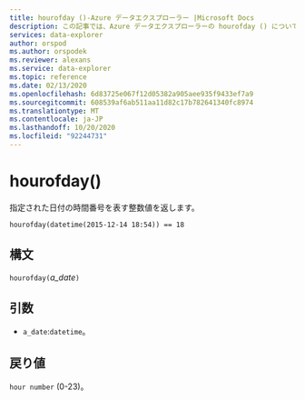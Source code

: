 ```yaml
---
title: hourofday ()-Azure データエクスプローラー |Microsoft Docs
description: この記事では、Azure データエクスプローラーの hourofday () について説明します。
services: data-explorer
author: orspod
ms.author: orspodek
ms.reviewer: alexans
ms.service: data-explorer
ms.topic: reference
ms.date: 02/13/2020
ms.openlocfilehash: 6d83725e067f12d05382a905aee935f9433ef7a9
ms.sourcegitcommit: 608539af6ab511aa11d82c17b782641340fc8974
ms.translationtype: MT
ms.contentlocale: ja-JP
ms.lasthandoff: 10/20/2020
ms.locfileid: "92244731"
---
```

# <a name="hourofday"></a>hourofday()

指定された日付の時間番号を表す整数値を返します。

```kusto
hourofday(datetime(2015-12-14 18:54)) == 18
```

## <a name="syntax"></a>構文

`hourofday(`*a_date*`)`

## <a name="arguments"></a>引数

* `a_date`:`datetime`。

## <a name="returns"></a>戻り値

`hour number` (0-23)。